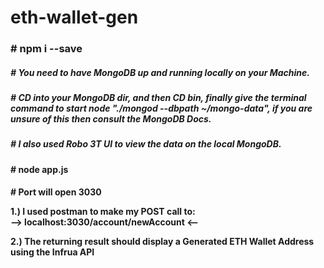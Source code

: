 # eth-wallet-gen



<h3># npm i --save

<h5># You need to have MongoDB up and running locally on your Machine.

<h5># CD into your MongoDB dir, and then CD bin, finally give the terminal command to start node "./mongod --dbpath ~/mongo-data", if you are unsure of this then consult the MongoDB Docs.

<h5># I also used Robo 3T UI to view the data on the local MongoDB.

<h4># node app.js

<h4># Port will open 3030

1.) I used postman to make my POST call to:  
--> localhost:3030/account/newAccount <--

2.) The returning result should display a Generated ETH Wallet Address using the Infrua API
